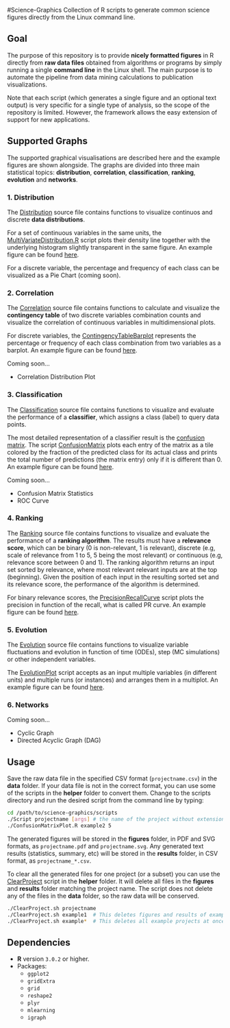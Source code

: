 #Science-Graphics
Collection of R scripts to generate common science figures directly from the Linux command line.

## Goal
The purpose of this repository is to provide **nicely formatted figures** in R directly from **raw data files** obtained from algorithms or programs by simply running a single **command line** in the Linux shell. 
The main purpose is to automate the pipeline from data mining calculations to publication visualizations.

Note that each script (which generates a single figure and an optional text output) is very specific for a single type of analysis, so the scope of the repository is limited. 
However, the framework allows the easy extension of support for new applications.

## Supported Graphs
The supported graphical visualisations are described here and the example figures are shown alongside.
The graphs are divided into three main statistical topics: **distribution**, **correlation**, **classification**, **ranking**, **evolution** and **networks**.

### 1. Distribution

The [Distribution](source/Distribution.R) source file contains functions to visualize continuos and discrete **data distributions**.

For a set of continuous variables in the same units, the [MultiVariateDistribution.R](scripts/MultiVariateDistribution.R) script plots their density line together with the underlying histogram slightly transparent in the same figure. 
An example figure can be found [here](figures/example1.pdf).

For a discrete variable, the percentage and frequency of each class can be visualized as a Pie Chart (coming soon).

### 2. Correlation

The [Correlation](source/Correlation.R) source file contains functions to calculate and visualize the **contingency table** of two discrete variables combination counts and visualize the correlation of continuous variables in multidimensional plots.

For discrete variables, the [ContingencyTableBarplot](scripts/ContingencyTableBarplot.R) represents the percentage or frequency of each class combination from two variables as a barplot.
An example figure can be found [here](figures/example5.pdf).

Coming soon...
  - Correlation Distribution Plot

### 3. Classification

The [Classification](source/Classification.R) source file contains functions to visualize and evaluate the performance of a **classifier**, which assigns a class (label) to query data points.

The most detailed representation of a classifier result is the [confusion matrix](https://en.wikipedia.org/wiki/Confusion_matrix). 
The script [ConfusionMatrix](scripts/ConfusionMatrix.R) plots each entry of the matrix as a tile colored by the fraction of the predicted class for its actual class and prints the total number of predictions (the matrix entry) only if it is different than 0.
An example figure can be found [here](figures/example2.pdf).

Coming soon...
  - Confusion Matrix Statistics
  - ROC Curve

### 4. Ranking

The [Ranking](source/Ranking.R) source file contains functions to visualize and evaluate the performance of a **ranking algorithm**.
The results must have a **relevance score**, which can be binary (0 is non-relevant, 1 is relevant), discrete (e.g, scale of relevance from 1 to 5, 5 being the most relevant) or continuous (e.g, relevance score between 0 and 1).
The ranking algorithm returns an input set sorted by relevance, where most relevant relevant inputs are at the top (beginning).
Given the position of each input in the resulting sorted set and its relevance score, the performance of the algorithm is determined. 

For binary relevance scores, the [PrecisionRecallCurve](scripts/PrecisionRecallCurve.R) script plots the precision in function of the recall, what is called PR curve.
An example figure can be found [here](figures/example3.pdf).
  
### 5. Evolution

The [Evolution](source/Evolution.R) source file contains functions to visualize variable fluctuations and evolution in function of time (ODEs), step (MC simulations) or other independent variables.

The [EvolutionPlot](scripts/EvolutionPlot.R) script accepts as an input multiple variables (in different units) and multiple runs (or instances) and arranges them in a multiplot.
An example figure can be found [here](figures/example4.pdf).
  
### 6. Networks

Coming soon...
  - Cyclic Graph
  - Directed Acyclic Graph (DAG)

## Usage
Save the raw data file in the specified CSV format (`projectname.csv`) in the **data** folder.
If your data file is not in the correct format, you can use some of the scripts in the **helper** folder to convert them.
Change to the scripts directory and run the desired script from the command line by typing:

```bash
cd /path/to/science-graphics/scripts
./Script projectname [args] # the name of the project without extension, optional arguments
./ConfusionMatrixPlot.R example2 5
```

The generated figures will be stored in the **figures** folder, in PDF and SVG formats, as `projectname.pdf` and `projectname.svg`.
Any generated text results (statistics, summary, etc) will be stored in the **results** folder, in CSV format, as `projectname_*.csv`.

To clear all the generated files for one project (or a subset) you can use the [ClearProject](scripts/ClearProject.sh) script in the **helper** folder.
It will delete all files in the **figures** and **results** folder matching the project name.
The script does not delete any of the files in the **data** folder, so the raw data will be conserved.

```bash
./ClearProject.sh projectname
./ClearProject.sh example1  # This deletes figures and results of example1
./ClearProject.sh example*  # This deletes all example projects at once
```

## Dependencies
- **R** version `3.0.2` or higher.
- Packages: 
  - `ggplot2`
  - `gridExtra`
  - `grid`
  - `reshape2`
  - `plyr`
  - `mlearning`
  - `igraph`
